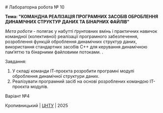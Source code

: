 ﻿﻿# Лабораторна робота № 10

**Тема: "КОМАНДНА РЕАЛІЗАЦІЯ ПРОГРАМНИХ ЗАСОБІВ ОБРОБЛЕННЯ ДИНАМІЧНИХ СТРУКТУР ДАНИХ ТА БІНАРНИХ ФАЙЛІВ"**

*Мета роботи* - полягає у набутті ґрунтовних вмінь і практичних навичок командної (колективної) реалізації програмного забезпечення,
розроблення функцій оброблення динамічних структур даних, використання стандартних засобів С++ для керування динамічною пам’яттю та бінарними файловими потоками. . 

Завдання:
1. У складі команди ІТ-проєкта розробити програмні модулі
оброблення динамічної структури даних.
2. Реалізувати програмний засіб на основі розроблених командою
ІТ-проєкта модулів. 

Варіант №4 


Кропивницький | <a href="http://www.kntu.kr.ua/">ЦНТУ</a> | 2025